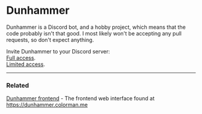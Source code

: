 # Dunhammer
Dunhammer is a Discord bot, and a hobby project, which means that the code probably isn't that good. I most likely won't be accepting any pull requests, so don't expect anything.

Invite Dunhammer to your Discord server:  
[Full access](https://discord.com/api/oauth2/authorize?client_id=671681661296967680&permissions=2088234238&scope=bot%20applications.commands).  
[Limited access](https://discord.com/api/oauth2/authorize?client_id=671681661296967680&permissions=378091728064&scope=bot%20applications.commands).  
  
___  
  
### Related
[Dunhammer frontend](https://github.com/TheColorman/DunhammerFrontend) - The frontend web interface found at https://dunhammer.colorman.me